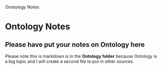 Onotology Notes
# Ontology Notes

## Please have put your notes on Ontology here

Please note this is markdown is in the **Ontology folder** because Ontology is a big topic and I will create a second file to put in other sources. 


